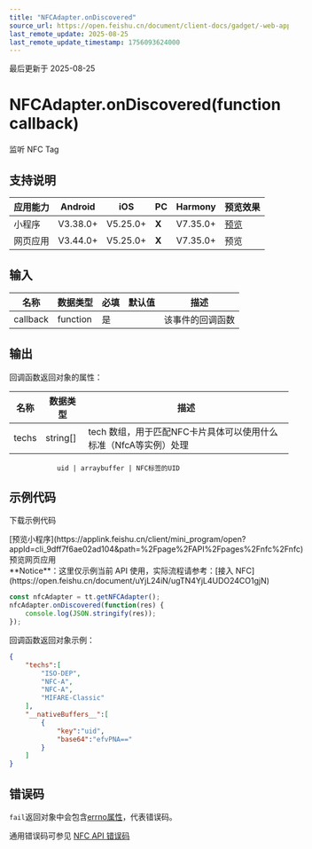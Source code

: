 ```yaml
---
title: "NFCAdapter.onDiscovered"
source_url: https://open.feishu.cn/document/client-docs/gadget/-web-app-api/device/nfc/nfcadapter/nfcadapter.ondiscovered
last_remote_update: 2025-08-25
last_remote_update_timestamp: 1756093624000
---
```

最后更新于 2025-08-25

# NFCAdapter.onDiscovered(function callback)

监听 NFC Tag

## 支持说明

应用能力 | Android | iOS | PC | Harmony | 预览效果
--- | --- | --- | --- | --- | ---
小程序 | V3.38.0+ | V5.25.0+ | **X** | V7.35.0+ | [预览](https://applink.feishu.cn/client/mini_program/open?appId=cli_9dff7f6ae02ad104&path=%2Fpage%2FAPI%2Fpages%2Fnfc%2Fnfc)
网页应用 | V3.44.0+ | V5.25.0+ | **X** | V7.35.0+ | 预览

## 输入

名称 | 数据类型 | 必填 | 默认值 | 描述
--- | --- | --- | --- | ---
callback | function | 是 |  | 该事件的回调函数

## 输出
回调函数返回对象的属性：

名称 | 数据类型 | 描述
--- | --- | ---
techs | string[] | tech 数组，用于匹配NFC卡片具体可以使用什么标准（NfcA等实例）处理
<!--   
                message | object[] | NdefMessage 数组
-->  
                uid | arraybuffer | NFC标签的UID

## 示例代码

<md-download-code href="https://open.feishu.cn/document/uYjL24iN/uYDM04iNwQjL2ADN" mobileDisplay="none">下载示例代码</md-download-code>

<div style="display: flex">
          [预览小程序](https://applink.feishu.cn/client/mini_program/open?appId=cli_9dff7f6ae02ad104&path=%2Fpage%2FAPI%2Fpages%2Fnfc%2Fnfc)
          预览网页应用

</div> 
**Notice**：这里仅示例当前 API 使用，实际流程请参考：[接入 NFC](https://open.feishu.cn/document/uYjL24iN/ugTN4YjL4UDO24CO1gjN)

```js
const nfcAdapter = tt.getNFCAdapter();
nfcAdapter.onDiscovered(function(res) {
    console.log(JSON.stringify(res));
});
```

回调函数返回对象示例：

```json
{
    "techs":[
        "ISO-DEP",
        "NFC-A",
        "NFC-A",
        "MIFARE-Classic"
    ],
    "__nativeBuffers__":[
        {
            "key":"uid",
            "base64":"efvPNA=="
        }
    ]
}
``` 

## 错误码
`fail`返回对象中会包含[errno属性](https://open.feishu.cn/document/uYjL24iN/uAjMuAjMuAjM/errno)，代表错误码。

通用错误码可参见 [NFC API 错误码](https://open.feishu.cn/document/uYjL24iN/uQzM4YjL0MDO24CNzgjN/nfc-error-codes)
